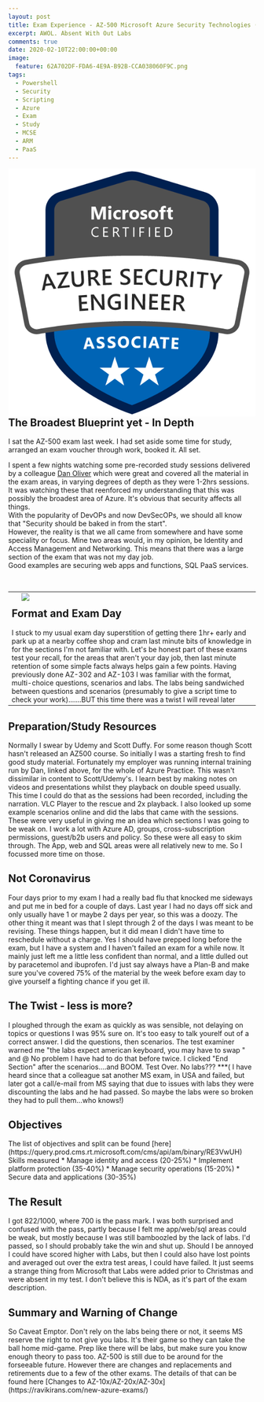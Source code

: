 ```yaml
---
layout: post
title: Exam Experience - AZ-500 Microsoft Azure Security Technologies (Microsoft Certified Azure Security Engineer Associate)
excerpt: AWOL. Absent With Out Labs
comments: true
date: 2020-02-10T22:00:00+00:00
image:
  feature: 62A702DF-FDA6-4E9A-B92B-CCA038060F9C.png
tags: 
  - Powershell
  - Security
  - Scripting
  - Azure
  - Exam
  - Study
  - MCSE
  - ARM
  - PaaS
---
```

<img style="float:right;" src="/public/62A702DF-FDA6-4E9A-B92B-CCA038060F9C.png">

<H2> The Broadest Blueprint yet - In Depth</H2>
I sat the AZ-500 exam last week.  
I had set aside some time for study, arranged an exam voucher through work, booked it.  
All set.  
  

I spent a few nights watching some pre-recorded study sessions delivered by a colleague [Dan Oliver](https://www.linkedin.com/in/dan-oliver-723215178/) which were great and covered all the material in the exam areas, in varying degrees of depth as they were 1-2hrs sessions.  
It was watching these that reenforced my understanding that this was possibly the broadest area of Azure. It's obvious that security affects all things.  
With the popularity of DevOPs and now DevSecOPs, we should all know that "Security should be baked in from the start".  
However, the reality is that we all came from somewhere and have some speciality or focus.  Mine two areas would, in my opinion, be Identity and Access Management and Networking. This means that there was a large section of the exam that was not my day job.  
Good examples are securing web apps and functions, SQL PaaS services.


<BR>
<TABLE><TR><TD>
<img style="float:left;margin: 0px 20px" src="https://www.delonghi.com/Global/recipes/Coffee/espresso.png">    
<H2> Format and Exam Day</H2>
I stuck to my usual exam day superstition of getting there 1hr+ early and park up at a nearby coffee shop and cram last minute bits of knowledge in for the sections I'm not familiar with.  
Let's be honest part of these exams test your recall, for the areas that aren't your day job, then last minute retention of some simple facts always helps gain a few points.  
Having previously done AZ-302 and AZ-103 I was familiar with the format, multi-choice questions, scenarios and labs.  The labs being sandwiched between questions and scenarios (presumably to give a script time to check your work).......BUT this time there was a twist I will reveal later

</TD></TR></TABLE>
<H2> Preparation/Study Resources</H2>
Normally I swear by Udemy and Scott Duffy. For some reason though Scott hasn't released an AZ500 course. So initially I was a starting fresh to find good study material.  Fortunately my employer was running internal training run by Dan, linked above, for the whole of Azure Practice.  This wasn't dissimilar in content to Scott/Udemy's.  
I learn best by making notes on videos and presentations whilst they playback on double speed usually.  
This time I could do that as the sessions had been recorded, including the narration. VLC Player to the rescue and 2x playback.
I also looked up some example scenarios online and did the labs that came with the sessions. These were very useful in giving me an idea which sections I was going to be weak on. 
I work a lot with Azure AD, groups, cross-subscription permissions, guest/b2b users and policy. So these were all easy to skim through. The App, web and SQL areas were all relatively new to me.
So I focussed more time on those.  
  
<H2> Not Coronavirus </H2>
Four days prior to my exam I had a really bad flu that knocked me sideways and put me in bed for a couple of days. Last year I had no days off sick and only usually have 1 or maybe 2 days per year, so this was a doozy.  
The other thing it meant was that I slept through 2 of the days I was meant to be revising. These things happen, but it did mean I didn't have time to reschedule without a charge. Yes I should have prepped long before the exam, but I have a system and I haven't failed an exam for a while now. It mainly just left me a little less confident than normal, and a little dulled out by paracetemol and ibuprofen.  
I'd just say always have a Plan-B and make sure you've covered 75% of the material by the week before exam day to give yourself a fighting chance if you get ill.  
  
<H2> The Twist - less is more? </H2>
I ploughed through the exam as quickly as was sensible, not delaying on topics or questions I was 95% sure on. It's too easy to talk yourelf out of a correct answer.  
I did the questions, then scenarios.  
The test examiner warned me "the labs expect american keyboard, you may have to swap " and @  
No problem I have had to do that before twice.  
I clicked "End Section" after the scenarios....and BOOM. Test Over.  No labs???  
***( I have heard since that a colleague sat another MS exam, in USA and failed, but later got a call/e-mail from MS saying that due to issues with labs they were discounting the labs and he had passed. So maybe the labs were so broken they had to pull them...who knows!)


<H2>Objectives</H2>
The list of objectives and split can be found [here](https://query.prod.cms.rt.microsoft.com/cms/api/am/binary/RE3VwUH)  
Skills measured  
* Manage identity and access (20-25%)
* Implement platform protection (35-40%)
* Manage security operations (15-20%)
* Secure data and applications (30-35%)

<H2>The Result</H2>
I got 822/1000, where 700 is the pass mark.  I was both surprised and confused with the pass, partly because I felt me app/web/sql areas could be weak, but mostly because I was still bamboozled by the lack of labs. 
I'd passed, so I should probably take the win and shut up. Should I be annoyed I could have scored higher with Labs, but then I could also have lost points and averaged out over the extra test areas, I could have failed.
It just seems a strange thing from Microsoft that Labs were added prior to Christmas and were absent in my test.
I don't believe this is NDA, as it's part of the exam description.

<H2>Summary and Warning of Change</H2>
So Caveat Emptor. Don't rely on the labs being there or not, it seems MS reserve the right to not give you labs. It's their game so they can take the ball home mid-game. Prep like there will be labs, but make sure you know enough theory to pass too.  
AZ-500 is still due to be around for the forseeable future.  
However there are changes and replacements and retirements due to a few of the other exams. The details of that can be found here
[Changes to AZ-10x/AZ-20x/AZ-30x]
(https://ravikirans.com/new-azure-exams/)
